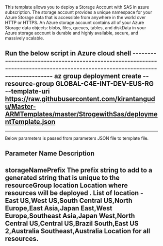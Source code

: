 This template allows you to deploy a Storage Account with SAS   in azure  subscription.
The storage account provides a unique namespace for your Azure Storage data that is accessible from anywhere in the world over HTTP or HTTPS. An Azure storage account contains all of your Azure Storage data objects: blobs, files, queues, tables, and diskData in your Azure storage account is durable and highly available, secure, and massively scalable.  

Run the below script in Azure cloud shell
------------------------------------------------------------------------------------------------------------------------------ az group deployment create --resource-group GLOBAL-C4E-INT-DEV-EUS-RG --template-uri https://raw.githubusercontent.com/kirantangudu/Master-ARMTemplates/master/StrogewithSas/deploymentTemplate.json
------------------------------------------------------------------------------------------------------------------------------
------------------------------------------------------------------------------------------------------------------------------

Below parameters is passed from parameters JSON file to template file.

Parameter Name                            Description
-----------------------------------------------------------------------------------------
storageNamePrefix         The prefix string to add to a generated string that is unique to the resourceGroup
location                  Location where resources will be deployed . List of location -	East US,West US,South Central US,North Europe,East Asia,Japan East,West 			       Europe,Southeast Asia,Japan West,North Central US,Central US,Brazil South,East US 2,Australia Southeast,Australia
                          Location for all resources.
------------------------------------------------------------------------------------------------------------------------------------------------------

